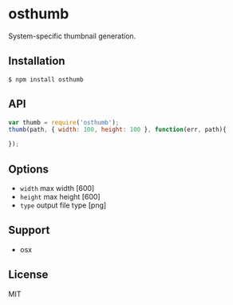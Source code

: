
# osthumb

  System-specific thumbnail generation.

## Installation

```
$ npm install osthumb
```

## API

```js
var thumb = require('osthumb');
thumb(path, { width: 100, height: 100 }, function(err, path){

});
```

## Options

 - `width` max width [600]
 - `height` max height [600]
 - `type` output file type [png]

## Support

 -  osx

## License

  MIT

